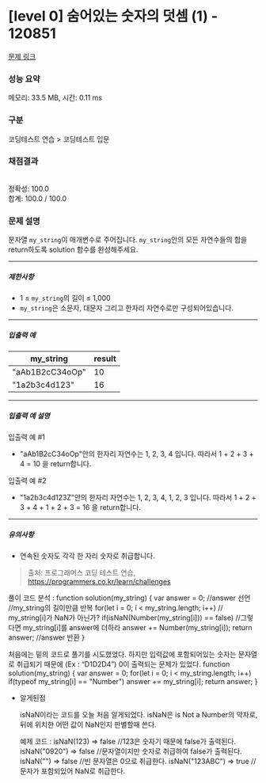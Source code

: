 # [level 0] 숨어있는 숫자의 덧셈 (1) - 120851 

[문제 링크](https://school.programmers.co.kr/learn/courses/30/lessons/120851) 

### 성능 요약

메모리: 33.5 MB, 시간: 0.11 ms

### 구분

코딩테스트 연습 > 코딩테스트 입문

### 채점결과

<br/>정확성: 100.0<br/>합계: 100.0 / 100.0

### 문제 설명

<p>문자열 <code>my_string</code>이 매개변수로 주어집니다. <code>my_string</code>안의 모든 자연수들의 합을 return하도록 solution 함수를 완성해주세요.</p>

<hr>

<h5>제한사항</h5>

<ul>
<li>1 ≤ <code>my_string</code>의 길이&nbsp;≤ 1,000</li>
<li><code>my_string</code>은 소문자, 대문자 그리고 한자리 자연수로만 구성되어있습니다.</li>
</ul>

<hr>

<h5>입출력 예</h5>
<table class="table">
        <thead><tr>
<th>my_string</th>
<th>result</th>
</tr>
</thead>
        <tbody><tr>
<td>"aAb1B2cC34oOp"</td>
<td>10</td>
</tr>
<tr>
<td>"1a2b3c4d123"</td>
<td>16</td>
</tr>
</tbody>
      </table>
<hr>

<h5>입출력 예 설명</h5>

<p>입출력 예 #1</p>

<ul>
<li>"aAb1B2cC34oOp"안의 한자리 자연수는 1, 2, 3, 4 입니다. 따라서 1 + 2 + 3 + 4 = 10 을 return합니다.</li>
</ul>

<p>입출력 예 #2</p>

<ul>
<li>"1a2b3c4d123Z"안의 한자리 자연수는 1, 2, 3, 4, 1, 2, 3 입니다. 따라서 1 + 2 + 3 + 4 + 1 + 2 + 3 = 16 을 return합니다.</li>
</ul>

<hr>

<h5>유의사항</h5>

<ul>
<li>연속된 숫자도 각각 한 자리 숫자로 취급합니다.</li>
</ul>


> 출처: 프로그래머스 코딩 테스트 연습, https://programmers.co.kr/learn/challenges


풀이 코드 분석 :
   function solution(my_string) {
    var answer = 0; //answer 선언
    //my_string의 길이만큼 반복
    for(let i = 0; i < my_string.length; i++) 
        // my_string[i]가 NaN가 아닌가?
        if(isNaN(Number(my_string[i])) == false)
            //그렇다면 my_string[i]를 answer에 더하라
            answer += Number(my_string[i]);
    return answer; //answer 반환
    }
    
처음에는 밑의 코드로 풀기를 시도했었다. 하지만 입력값에 포함되어있는 숫자는 문자열로 취급되기 때문에 (Ex : “D1D2D4”) 0이 출력되는 문제가 있었다.
function solution(my_string) {
    var answer = 0;
    for(let i = 0; i < my_string.length; i++)
        if(typeof my_string[i] == "Number")
            answer += my_string[i];
    return answer;
}

- 알게된점
    
    isNaN이라는 코드를 오늘 처음 알게되었다. isNaN은 is Not a Number의 약자로, 뒤에 위치한 어떤 값이 NaN인지 판별할때 쓴다. 
    
    예제 코드 :
    isNaN(123) => false //123은 숫자기 때문에 false가 출력된다.
    isNaN("0920") => false //문자열이지만 숫자로 취급하여 false가 출력된다.
    isNaN("") => false //빈 문자열은 0으로 취급한다.
    isNaN("123ABC") => true //문자가 포함되있어 NaN로 취급한다.
